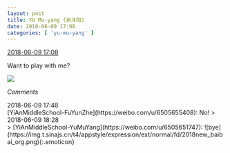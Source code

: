 ```yaml
---
layout: post
title: YU Mu-yang (余沐阳)
date: 2018-06-09 17:08
categories: [ 'yu-mu-yang' ]
---
```


<div class="weibo-info">
  <a href="https://weibo.com/6505651747/GkzWPBT5N">2018-06-09 17:08</a>
</div>

Want to play with me?

<!-- more -->

<a href="//wx1.sinaimg.cn/mw690/0076h3cTgy1fs51g8ar86j31og2iohdx.jpg">
  <img class="weibo-pic-preview" src="//wx1.sinaimg.cn/orj360/0076h3cTgy1fs51g8ar86j31og2iohdx.jpg" />
</a>

*Comments*

<div class="weibo-info">2018-06-09 17:48</div>
[YiAnMiddleSchool-FuYunZhe](https://weibo.com/u/6505655408): No!
> <div class="weibo-info">2018-06-09 18:28</div>
> [YiAnMiddleSchool-YuMuYang](https://weibo.com/u/6505651747): ![bye](https://img.t.sinajs.cn/t4/appstyle/expression/ext/normal/fd/2018new_baibai_org.png){:.emoticon}
